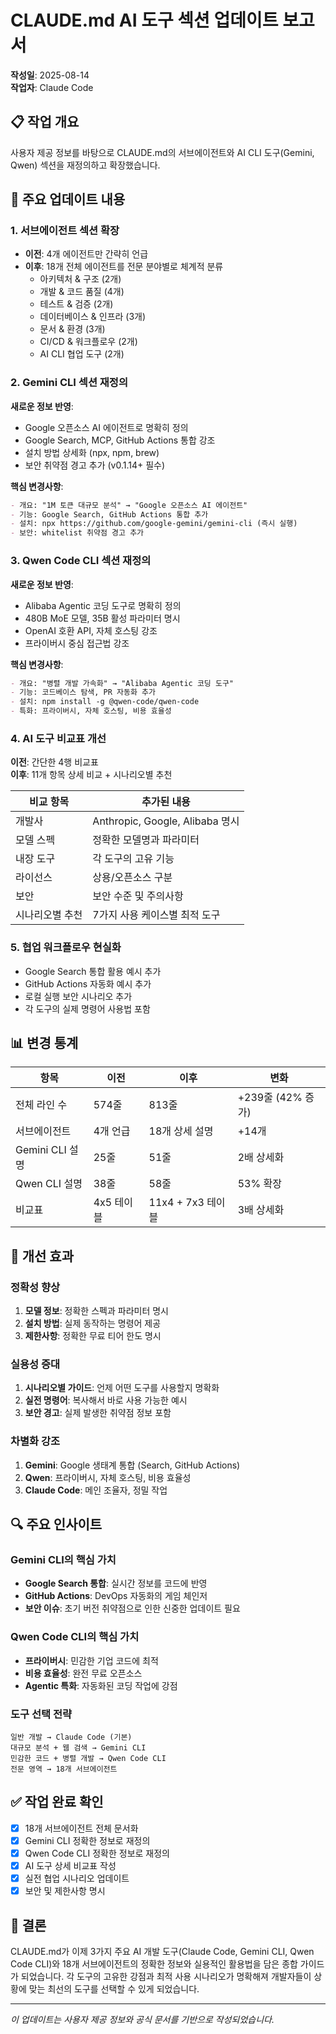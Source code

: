 # CLAUDE.md AI 도구 섹션 업데이트 보고서

**작성일**: 2025-08-14  
**작업자**: Claude Code

## 📋 작업 개요

사용자 제공 정보를 바탕으로 CLAUDE.md의 서브에이전트와 AI CLI 도구(Gemini, Qwen) 섹션을 재정의하고 확장했습니다.

## 🎯 주요 업데이트 내용

### 1. 서브에이전트 섹션 확장
- **이전**: 4개 에이전트만 간략히 언급
- **이후**: 18개 전체 에이전트를 전문 분야별로 체계적 분류
  - 아키텍처 & 구조 (2개)
  - 개발 & 코드 품질 (4개)
  - 테스트 & 검증 (2개)
  - 데이터베이스 & 인프라 (3개)
  - 문서 & 환경 (3개)
  - CI/CD & 워크플로우 (2개)
  - AI CLI 협업 도구 (2개)

### 2. Gemini CLI 섹션 재정의
**새로운 정보 반영**:
- Google 오픈소스 AI 에이전트로 명확히 정의
- Google Search, MCP, GitHub Actions 통합 강조
- 설치 방법 상세화 (npx, npm, brew)
- 보안 취약점 경고 추가 (v0.1.14+ 필수)

**핵심 변경사항**:
```markdown
- 개요: "1M 토큰 대규모 분석" → "Google 오픈소스 AI 에이전트"
- 기능: Google Search, GitHub Actions 통합 추가
- 설치: npx https://github.com/google-gemini/gemini-cli (즉시 실행)
- 보안: whitelist 취약점 경고 추가
```

### 3. Qwen Code CLI 섹션 재정의
**새로운 정보 반영**:
- Alibaba Agentic 코딩 도구로 명확히 정의
- 480B MoE 모델, 35B 활성 파라미터 명시
- OpenAI 호환 API, 자체 호스팅 강조
- 프라이버시 중심 접근법 강조

**핵심 변경사항**:
```markdown
- 개요: "병렬 개발 가속화" → "Alibaba Agentic 코딩 도구"
- 기능: 코드베이스 탐색, PR 자동화 추가
- 설치: npm install -g @qwen-code/qwen-code
- 특화: 프라이버시, 자체 호스팅, 비용 효율성
```

### 4. AI 도구 비교표 개선
**이전**: 간단한 4행 비교표  
**이후**: 11개 항목 상세 비교 + 시나리오별 추천

| 비교 항목 | 추가된 내용 |
|----------|------------|
| 개발사 | Anthropic, Google, Alibaba 명시 |
| 모델 스펙 | 정확한 모델명과 파라미터 |
| 내장 도구 | 각 도구의 고유 기능 |
| 라이선스 | 상용/오픈소스 구분 |
| 보안 | 보안 수준 및 주의사항 |
| 시나리오별 추천 | 7가지 사용 케이스별 최적 도구 |

### 5. 협업 워크플로우 현실화
- Google Search 통합 활용 예시 추가
- GitHub Actions 자동화 예시 추가
- 로컬 실행 보안 시나리오 추가
- 각 도구의 실제 명령어 사용법 포함

## 📊 변경 통계

| 항목 | 이전 | 이후 | 변화 |
|------|------|------|------|
| 전체 라인 수 | 574줄 | 813줄 | +239줄 (42% 증가) |
| 서브에이전트 | 4개 언급 | 18개 상세 설명 | +14개 |
| Gemini CLI 설명 | 25줄 | 51줄 | 2배 상세화 |
| Qwen CLI 설명 | 38줄 | 58줄 | 53% 확장 |
| 비교표 | 4x5 테이블 | 11x4 + 7x3 테이블 | 3배 상세화 |

## 🎯 개선 효과

### 정확성 향상
1. **모델 정보**: 정확한 스펙과 파라미터 명시
2. **설치 방법**: 실제 동작하는 명령어 제공
3. **제한사항**: 정확한 무료 티어 한도 명시

### 실용성 증대
1. **시나리오별 가이드**: 언제 어떤 도구를 사용할지 명확화
2. **실전 명령어**: 복사해서 바로 사용 가능한 예시
3. **보안 경고**: 실제 발생한 취약점 정보 포함

### 차별화 강조
1. **Gemini**: Google 생태계 통합 (Search, GitHub Actions)
2. **Qwen**: 프라이버시, 자체 호스팅, 비용 효율성
3. **Claude Code**: 메인 조율자, 정밀 작업

## 🔍 주요 인사이트

### Gemini CLI의 핵심 가치
- **Google Search 통합**: 실시간 정보를 코드에 반영
- **GitHub Actions**: DevOps 자동화의 게임 체인저
- **보안 이슈**: 초기 버전 취약점으로 인한 신중한 업데이트 필요

### Qwen Code CLI의 핵심 가치
- **프라이버시**: 민감한 기업 코드에 최적
- **비용 효율성**: 완전 무료 오픈소스
- **Agentic 특화**: 자동화된 코딩 작업에 강점

### 도구 선택 전략
```
일반 개발 → Claude Code (기본)
대규모 분석 + 웹 검색 → Gemini CLI
민감한 코드 + 병렬 개발 → Qwen Code CLI
전문 영역 → 18개 서브에이전트
```

## ✅ 작업 완료 확인

- [x] 18개 서브에이전트 전체 문서화
- [x] Gemini CLI 정확한 정보로 재정의
- [x] Qwen Code CLI 정확한 정보로 재정의
- [x] AI 도구 상세 비교표 작성
- [x] 실전 협업 시나리오 업데이트
- [x] 보안 및 제한사항 명시

## 🚀 결론

CLAUDE.md가 이제 3가지 주요 AI 개발 도구(Claude Code, Gemini CLI, Qwen Code CLI)와 18개 서브에이전트의 정확한 정보와 실용적인 활용법을 담은 종합 가이드가 되었습니다. 각 도구의 고유한 강점과 최적 사용 시나리오가 명확해져 개발자들이 상황에 맞는 최선의 도구를 선택할 수 있게 되었습니다.

---

*이 업데이트는 사용자 제공 정보와 공식 문서를 기반으로 작성되었습니다.*